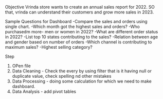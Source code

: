 Objective
Vrinda store wants to create an annual sales report for 2022. SO that, vrinda can understand their customers and grow more sales in 2023.


Sample Questions for Dashboard
-Compare the sales and orders using single chart.
-Which month got the highest sales and orders?
-Who purchasedm more- men or women in 2022?
-What are different order status in 2022?
-List top 10 states contributing to the sales?
-Relation between age and gender based on number of orders
-Which channel is contributing to maximum sales?
-Highest selling category?


Step
1. OPen file
2. Data Cleaning - Check the every by using filter that is it having null or duplicate value, check spelling nd other mistakes
3. Data Processing - doing some calculation for which we need to make dashboard.
4. Data Analysis - add pivot tables

